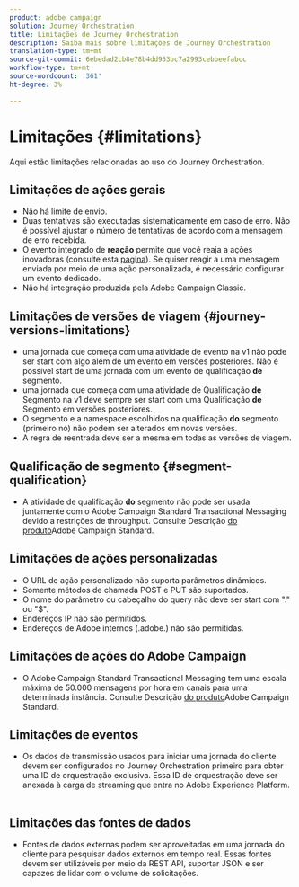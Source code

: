 ```yaml
---
product: adobe campaign
solution: Journey Orchestration
title: Limitações de Journey Orchestration
description: Saiba mais sobre limitações de Journey Orchestration
translation-type: tm+mt
source-git-commit: 6ebedad2cb8e78b4dd953bc7a2993cebbeefabcc
workflow-type: tm+mt
source-wordcount: '361'
ht-degree: 3%

---
```



# Limitações {#limitations}

Aqui estão limitações relacionadas ao uso do Journey Orchestration.

## Limitações de ações gerais

* Não há limite de envio. 
* Duas tentativas são executadas sistematicamente em caso de erro. Não é possível ajustar o número de tentativas de acordo com a mensagem de erro recebida. 
* O evento integrado de **reação** permite que você reaja a ações inovadoras (consulte esta [página](../building-journeys/reaction-events.md)). Se quiser reagir a uma mensagem enviada por meio de uma ação personalizada, é necessário configurar um evento dedicado. 
* Não há integração produzida pela Adobe Campaign Classic.

## Limitações de versões de viagem {#journey-versions-limitations}

* uma jornada que começa com uma atividade de evento na v1 não pode ser start com algo além de um evento em versões posteriores. Não é possível start de uma jornada com um evento de qualificação **de** segmento.
* uma jornada que começa com uma atividade de Qualificação **de** Segmento na v1 deve sempre ser start com uma Qualificação **de** Segmento em versões posteriores.
* O segmento e a namespace escolhidos na qualificação **do** segmento (primeiro nó) não podem ser alterados em novas versões.
* A regra de reentrada deve ser a mesma em todas as versões de viagem.

## Qualificação de segmento {#segment-qualification}

* A atividade de qualificação **do** segmento não pode ser usada juntamente com o Adobe Campaign Standard Transactional Messaging devido a restrições de throughput. Consulte Descrição [do produto](https://helpx.adobe.com/legal/product-descriptions/campaign-standard.html)Adobe Campaign Standard. 
 

## Limitações de ações personalizadas

* O URL de ação personalizado não suporta parâmetros dinâmicos. 
* Somente métodos de chamada POST e PUT são suportados. 
* O nome do parâmetro ou cabeçalho do query não deve ser start com &quot;.&quot; ou &quot;$&quot;. 
* Endereços IP não são permitidos. 
* Endereços de Adobe internos (.adobe.) não são permitidas.
 

## Limitações de ações do Adobe Campaign

* O Adobe Campaign Standard Transactional Messaging tem uma escala máxima de 50.000 mensagens por hora em canais para uma determinada instância. Consulte Descrição [do produto](https://helpx.adobe.com/legal/product-descriptions/campaign-standard.html)Adobe Campaign Standard. 
 

## Limitações de eventos

* Os dados de transmissão usados para iniciar uma jornada do cliente devem ser configurados no Journey Orchestration primeiro para obter uma ID de orquestração exclusiva. Essa ID de orquestração deve ser anexada à carga de streaming que entra no Adobe Experience Platform.
 

## Limitações das fontes de dados

* Fontes de dados externas podem ser aproveitadas em uma jornada do cliente para pesquisar dados externos em tempo real. Essas fontes devem ser utilizáveis por meio da REST API, suportar JSON e ser capazes de lidar com o volume de solicitações.